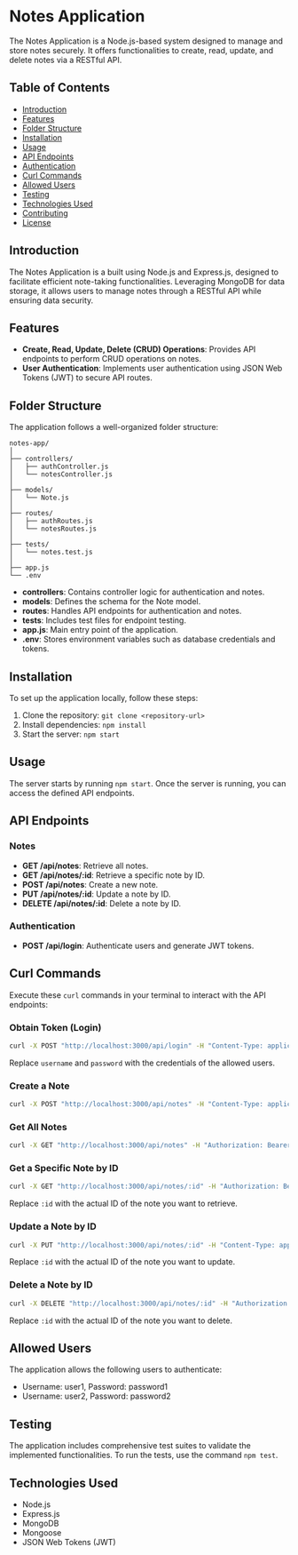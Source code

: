 # Notes Application

The Notes Application is a Node.js-based system designed to manage and store notes securely. It offers functionalities to create, read, update, and delete notes via a RESTful API.

## Table of Contents

- [Introduction](#introduction)
- [Features](#features)
- [Folder Structure](#folder-structure)
- [Installation](#installation)
- [Usage](#usage)
- [API Endpoints](#api-endpoints)
- [Authentication](#authentication)
- [Curl Commands](#curl-commands)
- [Allowed Users](#allowed-users)
- [Testing](#testing)
- [Technologies Used](#technologies-used)
- [Contributing](#contributing)
- [License](#license)

## Introduction

The Notes Application is a built using Node.js and Express.js, designed to facilitate efficient note-taking functionalities. Leveraging MongoDB for data storage, it allows users to manage notes through a RESTful API while ensuring data security.

## Features

- **Create, Read, Update, Delete (CRUD) Operations**: Provides API endpoints to perform CRUD operations on notes.
- **User Authentication**: Implements user authentication using JSON Web Tokens (JWT) to secure API routes.

## Folder Structure

The application follows a well-organized folder structure:

```
notes-app/
│
├── controllers/
│   ├── authController.js
│   └── notesController.js
│
├── models/
│   └── Note.js
│
├── routes/
│   ├── authRoutes.js
│   └── notesRoutes.js
│
├── tests/
│   └── notes.test.js
│
├── app.js
└── .env
```

- **controllers**: Contains controller logic for authentication and notes.
- **models**: Defines the schema for the Note model.
- **routes**: Handles API endpoints for authentication and notes.
- **tests**: Includes test files for endpoint testing.
- **app.js**: Main entry point of the application.
- **.env**: Stores environment variables such as database credentials and tokens.

## Installation

To set up the application locally, follow these steps:

1. Clone the repository: `git clone <repository-url>`
2. Install dependencies: `npm install`
3. Start the server: `npm start`

## Usage

The server starts by running `npm start`. Once the server is running, you can access the defined API endpoints.

## API Endpoints

### Notes

- **GET /api/notes**: Retrieve all notes.
- **GET /api/notes/:id**: Retrieve a specific note by ID.
- **POST /api/notes**: Create a new note.
- **PUT /api/notes/:id**: Update a note by ID.
- **DELETE /api/notes/:id**: Delete a note by ID.

### Authentication

- **POST /api/login**: Authenticate users and generate JWT tokens.

## Curl Commands

Execute these `curl` commands in your terminal to interact with the API endpoints:

### Obtain Token (Login)

```bash
curl -X POST "http://localhost:3000/api/login" -H "Content-Type: application/json" -d "{\"username\": \"user1\", \"password\": \"password1\"}"
```

Replace `username` and `password` with the credentials of the allowed users.

### Create a Note

```bash
curl -X POST "http://localhost:3000/api/notes" -H "Content-Type: application/json" -H "Authorization: Bearer <Token>" -d '{"title": "New Note", "content": "This is a new note."}'
```

### Get All Notes

```bash
curl -X GET "http://localhost:3000/api/notes" -H "Authorization: Bearer <Token>"
```

### Get a Specific Note by ID

```bash
curl -X GET "http://localhost:3000/api/notes/:id" -H "Authorization: Bearer <Token>"
```

Replace `:id` with the actual ID of the note you want to retrieve.

### Update a Note by ID

```bash
curl -X PUT "http://localhost:3000/api/notes/:id" -H "Content-Type: application/json" -H "Authorization: Bearer <Token>" -d '{"title": "Updated Note", "content": "This note has been updated."}'
```

Replace `:id` with the actual ID of the note you want to update.

### Delete a Note by ID

```bash
curl -X DELETE "http://localhost:3000/api/notes/:id" -H "Authorization: Bearer <Token>"
```

Replace `:id` with the actual ID of the note you want to delete.

## Allowed Users

The application allows the following users to authenticate:

- Username: user1, Password: password1
- Username: user2, Password: password2

## Testing

The application includes comprehensive test suites to validate the implemented functionalities. To run the tests, use the command `npm test`.

## Technologies Used

- Node.js
- Express.js
- MongoDB
- Mongoose
- JSON Web Tokens (JWT)

